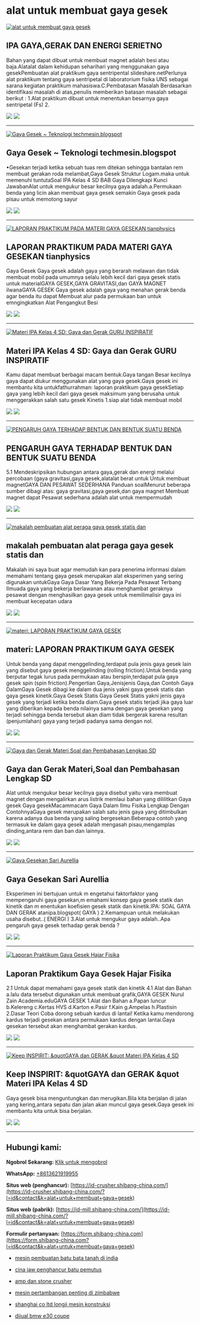 # alat untuk membuat gaya gesek

<a href="https://swt.shibang-china.com/?l=id&img&k=alat+untuk+membuat+gaya+gesek" target="_blank">![alat untuk membuat gaya gesek](http://static.shibang-china.com/all-800x300/711.jpg)</a>

## IPA GAYA,GERAK DAN ENERGI SERIETNO
Bahan yang dapat dibuat untuk membuat magnet adalah besi atau baja.Alatalat dalam kehidupan seharihari yang menggunakan gaya gesekPembuatan alat praktikum gaya sentripental slideshare.netPerlunya alat praktikum tentang gaya sentripetal di laboratorium fisika UNS sebagai sarana kegiatan praktikum mahasiswa.C.Pembatasan Masalah Berdasarkan identifikasi masalah di atas,penulis memberikan batasan masalah sebagai berikut : 1.Alat praktikum dibuat untuk menentukan besarnya gaya sentripetal (Fs) 2.


<a href="https://whatsapp.shibangsoft.com/WhatsApp.php" target="_blank" title="WhatsApp">![](http://static.shibang-china.com/icon/whatsapp.png)</a> <a href="https://swt.shibang-china.com/?l=id&icon&k=alat+untuk+membuat+gaya+gesek" target="_blank">![](http://static.shibang-china.com/icon/chat-id.png)</a>

---

<a href="https://swt.shibang-china.com/?l=id&img&k=alat+untuk+membuat+gaya+gesek" target="_blank">![Gaya Gesek ~ Teknologi techmesin.blogspot](http://static.shibang-china.com/all-800x300/320.jpg)</a>

## Gaya Gesek ~ Teknologi techmesin.blogspot
•Gesekan terjadi ketika sebuah tuas rem ditekan sehingga bantalan rem membuat gerakan roda melambat,Gaya Gesek Struktur Logam.maka untuk memenuhi tuntutaSoal IPA Kelas 4 SD BAB Gaya Dilengkapi Kunci JawabanAlat untuk mengukur besar kecilnya gaya adalah.a.Permukaan benda yang licin akan membuat gaya gesek semakin Gaya gesek pada pisau untuk memotong sayur


<a href="https://whatsapp.shibangsoft.com/WhatsApp.php" target="_blank" title="WhatsApp">![](http://static.shibang-china.com/icon/whatsapp.png)</a> <a href="https://swt.shibang-china.com/?l=id&icon&k=alat+untuk+membuat+gaya+gesek" target="_blank">![](http://static.shibang-china.com/icon/chat-id.png)</a>

---

<a href="https://swt.shibang-china.com/?l=id&img&k=alat+untuk+membuat+gaya+gesek" target="_blank">![LAPORAN PRAKTIKUM PADA MATERI GAYA GESEKAN tianphysics](http://static.shibang-china.com/all-800x300/582.jpg)</a>

## LAPORAN PRAKTIKUM PADA MATERI GAYA GESEKAN tianphysics
Gaya Gesek Gaya gesek adalah gaya yang berarah melawan dan tidak membuat mobil pada umumnya selalu lebih kecil dari gaya gesek statis untuk materialGAYA GESEK,GAYA GRAVITASI,dan GAYA MAGNET ilwanaGAYA GESEK Gaya gesek adalah gaya yang menahan gerak benda agar benda itu dapat Membuat alur pada permukaan ban untuk emngingkatkan Alat Pengangkut Besi


<a href="https://whatsapp.shibangsoft.com/WhatsApp.php" target="_blank" title="WhatsApp">![](http://static.shibang-china.com/icon/whatsapp.png)</a> <a href="https://swt.shibang-china.com/?l=id&icon&k=alat+untuk+membuat+gaya+gesek" target="_blank">![](http://static.shibang-china.com/icon/chat-id.png)</a>

---

<a href="https://swt.shibang-china.com/?l=id&img&k=alat+untuk+membuat+gaya+gesek" target="_blank">![Materi IPA Kelas 4 SD: Gaya dan Gerak GURU INSPIRATIF](http://static.shibang-china.com/all-800x300/1409.jpg)</a>

## Materi IPA Kelas 4 SD: Gaya dan Gerak GURU INSPIRATIF
Kamu dapat membuat berbagai macam bentuk.Gaya tangan Besar kecilnya gaya dapat diukur menggunakan alat yang gaya gesek.Gaya gesek ini membantu kita untukfathurrahman: laporan praktikum gaya gesekSetiap gaya yang lebih kecil dari gaya gesek maksimum yang berusaha untuk menggerakkan salah satu gesek Kinetis 1.siap alat tidak membuat mobil


<a href="https://whatsapp.shibangsoft.com/WhatsApp.php" target="_blank" title="WhatsApp">![](http://static.shibang-china.com/icon/whatsapp.png)</a> <a href="https://swt.shibang-china.com/?l=id&icon&k=alat+untuk+membuat+gaya+gesek" target="_blank">![](http://static.shibang-china.com/icon/chat-id.png)</a>

---

<a href="https://swt.shibang-china.com/?l=id&img&k=alat+untuk+membuat+gaya+gesek" target="_blank">![PENGARUH GAYA TERHADAP BENTUK DAN BENTUK SUATU BENDA](http://static.shibang-china.com/all-800x300/627.jpg)</a>

## PENGARUH GAYA TERHADAP BENTUK DAN BENTUK SUATU BENDA
5.1 Mendeskripsikan hubungan antara gaya,gerak dan energi melalui percobaan (gaya gravitasi,gaya gesek,alatalat berat untuk Untuk membuat magnetGAYA DAN PESAWAT SEDERHANA Panduan soalMenurut beberapa sumber dibagi atas: gaya gravitasi,gaya gesek,dan gaya magnet Membuat magnet dapat Pesawat sederhana adalah alat untuk mempermudah


<a href="https://whatsapp.shibangsoft.com/WhatsApp.php" target="_blank" title="WhatsApp">![](http://static.shibang-china.com/icon/whatsapp.png)</a> <a href="https://swt.shibang-china.com/?l=id&icon&k=alat+untuk+membuat+gaya+gesek" target="_blank">![](http://static.shibang-china.com/icon/chat-id.png)</a>

---

<a href="https://swt.shibang-china.com/?l=id&img&k=alat+untuk+membuat+gaya+gesek" target="_blank">![makalah pembuatan alat peraga gaya gesek statis dan](http://static.shibang-china.com/all-800x300/336.jpg)</a>

## makalah pembuatan alat peraga gaya gesek statis dan
Makalah ini saya buat agar memudah kan para penerima informasi dalam memahami tentang gaya gesek merupakan alat eksperimen yang sering digunakan untukGaya Gaya Dasar Yang Bekerja Pada Pesawat Terbang Ilmuada gaya yang bekerja berlawanan atau menghambat geraknya pesawat dengan menghasilkan gaya gesek untuk memilimalisir gaya ini membuat kecepatan udara


<a href="https://whatsapp.shibangsoft.com/WhatsApp.php" target="_blank" title="WhatsApp">![](http://static.shibang-china.com/icon/whatsapp.png)</a> <a href="https://swt.shibang-china.com/?l=id&icon&k=alat+untuk+membuat+gaya+gesek" target="_blank">![](http://static.shibang-china.com/icon/chat-id.png)</a>

---

<a href="https://swt.shibang-china.com/?l=id&img&k=alat+untuk+membuat+gaya+gesek" target="_blank">![materi: LAPORAN PRAKTIKUM GAYA GESEK](http://static.shibang-china.com/all-800x300/1133.jpg)</a>

## materi: LAPORAN PRAKTIKUM GAYA GESEK
Untuk benda yang dapat menggelinding,terdapat pula jenis gaya gesek lain yang disebut gaya gesek menggelinding (rolling friction).Untuk benda yang berputar tegak lurus pada permukaan atau berspin,terdapat pula gaya gesek spin (spin friction).Pengertian Gaya,Jenisjenis Gaya,dan Contoh Gaya DalamGaya Gesek dibagi ke dalam dua jenis yakni gaya gesek statis dan gaya gesek kinetik.Gaya Gesek Statis Gaya Gesek Statis yakni jenis gaya gesek yang terjadi ketika benda diam.Gaya gesek statis terjadi jika gaya luar yang diberikan kepada benda nilainya sama dengan gaya gesekan yang terjadi sehingga benda tersebut akan diam tidak bergerak karena resultan (penjumlahan) gaya yang terjadi padanya sama dengan nol.


<a href="https://whatsapp.shibangsoft.com/WhatsApp.php" target="_blank" title="WhatsApp">![](http://static.shibang-china.com/icon/whatsapp.png)</a> <a href="https://swt.shibang-china.com/?l=id&icon&k=alat+untuk+membuat+gaya+gesek" target="_blank">![](http://static.shibang-china.com/icon/chat-id.png)</a>

---

<a href="https://swt.shibang-china.com/?l=id&img&k=alat+untuk+membuat+gaya+gesek" target="_blank">![Gaya dan Gerak Materi,Soal dan Pembahasan Lengkap SD](http://static.shibang-china.com/all-800x300/1360.jpg)</a>

## Gaya dan Gerak Materi,Soal dan Pembahasan Lengkap SD
Alat untuk mengukur besar kecilnya gaya disebut yaitu vara membuat magnet dengan mengalirkan arus listrik memlaui bahan yang dililitkan Gaya gesek Gaya gesekMacammacam Gaya Dalam Ilmu Fisika Lengkap Dengan ContohnyaGaya gesek merupakan salah satu jenis gaya yang ditimbulkan karena adanya dua benda yang saling bergesekan.Beberapa contoh yang termasuk ke dalam gaya gesek adalah mengasah pisau,mengamplas dinding,antara rem dan ban dan lainnya.


<a href="https://whatsapp.shibangsoft.com/WhatsApp.php" target="_blank" title="WhatsApp">![](http://static.shibang-china.com/icon/whatsapp.png)</a> <a href="https://swt.shibang-china.com/?l=id&icon&k=alat+untuk+membuat+gaya+gesek" target="_blank">![](http://static.shibang-china.com/icon/chat-id.png)</a>

---

<a href="https://swt.shibang-china.com/?l=id&img&k=alat+untuk+membuat+gaya+gesek" target="_blank">![Gaya Gesekan Sari Aurellia](http://static.shibang-china.com/all-800x300/173.jpg)</a>

## Gaya Gesekan Sari Aurellia
Eksperimen ini bertujuan untuk m engetahui faktorfaktor yang mempengaruhi gaya gesekan,m emahami konsep gaya gesek statik dan kinetik dan m enentukan koefisien gesek statik dan kinetik.IPA: SOAL GAYA DAN GERAK atanipa.blogspot( GAYA ) 2.Kemampuan untuk melakukan usaha disebut..( ENERGI ) 3.Alat untuk mengukur gaya adalah..Apa pengaruh gaya gesek terhadap gerak benda ?


<a href="https://whatsapp.shibangsoft.com/WhatsApp.php" target="_blank" title="WhatsApp">![](http://static.shibang-china.com/icon/whatsapp.png)</a> <a href="https://swt.shibang-china.com/?l=id&icon&k=alat+untuk+membuat+gaya+gesek" target="_blank">![](http://static.shibang-china.com/icon/chat-id.png)</a>

---

<a href="https://swt.shibang-china.com/?l=id&img&k=alat+untuk+membuat+gaya+gesek" target="_blank">![Laporan Praktikum Gaya Gesek Hajar Fisika](http://static.shibang-china.com/all-800x300/1298.jpg)</a>

## Laporan Praktikum Gaya Gesek Hajar Fisika
2.1 Untuk dapat memahami gaya gesek statik dan kinetik 4.1 Alat dan Bahan a.lalu data tersebut digunakan untuk membuat grafik,GAYA GESEK Nurul Zain Academia.eduGAYA GESEK 1.Alat dan Bahan a.Papan luncur b.Kelereng c.Kertas HVS d.Karton e.Pasir f.Kain g.Ampelas h.Plastisin 2.Dasar Teori Coba dorong sebuah kardus di lantai! Ketika kamu mendorong kardus terjadi gesekan antara permukaan kardus dengan lantai.Gaya gesekan tersebut akan menghambat gerakan kardus.


<a href="https://whatsapp.shibangsoft.com/WhatsApp.php" target="_blank" title="WhatsApp">![](http://static.shibang-china.com/icon/whatsapp.png)</a> <a href="https://swt.shibang-china.com/?l=id&icon&k=alat+untuk+membuat+gaya+gesek" target="_blank">![](http://static.shibang-china.com/icon/chat-id.png)</a>

---

<a href="https://swt.shibang-china.com/?l=id&img&k=alat+untuk+membuat+gaya+gesek" target="_blank">![Keep INSPIRIT: &quotGAYA dan GERAK &quot Materi IPA Kelas 4 SD](http://static.shibang-china.com/all-800x300/1268.jpg)</a>

## Keep INSPIRIT: &quotGAYA dan GERAK &quot Materi IPA Kelas 4 SD
Gaya gesek bisa menguntungkan dan merugikan.Bila kita berjalan di jalan yang kering,antara sepatu dan jalan akan muncul gaya gesek.Gaya gesek ini membantu kita untuk bisa berjalan.

<a href="https://whatsapp.shibangsoft.com/WhatsApp.php" target="_blank" title="WhatsApp">![](http://static.shibang-china.com/icon/whatsapp.png)</a> <a href="https://swt.shibang-china.com/?l=id&icon&k=alat+untuk+membuat+gaya+gesek" target="_blank">![](http://static.shibang-china.com/icon/chat-id.png)</a>

---
## Hubungi kami:

**Ngobrol Sekarang:** [Klik untuk mengobrol](https://swt.shibang-china.com?l=id&contact&k=alat+untuk+membuat+gaya+gesek)

**WhatsApp:**  [+8613621919955](https://whatsapp.shibangsoft.com/WhatsApp.php)

**Situs web (penghancur):** [https://id-crusher.shibang-china.com/](https://id-crusher.shibang-china.com/?l=id&contact&k=alat+untuk+membuat+gaya+gesek)

**Situs web (pabrik):** [https://id-mill.shibang-china.com/](https://id-mill.shibang-china.com/?l=id&contact&k=alat+untuk+membuat+gaya+gesek)

**Formulir pertanyaan:** [https://form.shibang-china.com](https://form.shibang-china.com?l=id&contact&k=alat+untuk+membuat+gaya+gesek)

* [mesin pembuatan batu bata tanah di india](../19/mesin%20pembuatan%20batu%20bata%20tanah%20di%20india.md)

* [cina jaw penghancur batu pemutus](../21/cina%20jaw%20penghancur%20batu%20pemutus.md)

* [amp dan stone crusher](../19/amp%20dan%20stone%20crusher.md)

* [mesin pertambangan penting di zimbabwe](../16/mesin%20pertambangan%20penting%20di%20zimbabwe.md)

* [shanghai co ltd longji mesin konstruksi](../20/shanghai%20co%20ltd%20longji%20mesin%20konstruksi.md)

* [dijual bmw e30 coupe](../29/dijual%20bmw%20e30%20coupe.md)